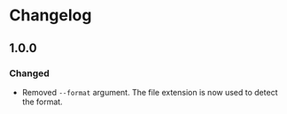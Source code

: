# Changelog

## 1.0.0

### Changed

- Removed `--format` argument.
  The file extension is now used to detect the format.
